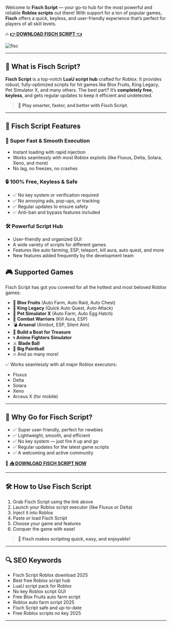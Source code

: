 Welcome to **Fisch Script** — your go-to hub for the most powerful and reliable **Roblox scripts** out there! With support for a ton of popular games, **Fisch** offers a quick, keyless, and user-friendly experience that’s perfect for players of all skill levels.

🔥 **[👉 DOWNLOAD FISCH SCRIPT 👈]()**

![fisc](https://github.com/user-attachments/assets/41f6b060-eeb8-457b-b050-865a7dd18323)


---

## 🎣 What is Fisch Script?

**Fisch Script** is a top-notch **LuaU script hub** crafted for Roblox. It provides robust, fully-optimized scripts for hit games like Blox Fruits, King Legacy, Pet Simulator X, and many others. The best part? It’s **completely free**, **keyless**, and gets regular updates to keep it efficient and undetected.

> 🐠 **Play smarter, faster, and better with Fisch Script.**

---

## 🌟 Fisch Script Features

### 🚀 Super Fast & Smooth Execution

- Instant loading with rapid injection
- Works seamlessly with most Roblox exploits (like Fluxus, Delta, Solara, Xeno, and more)
- No lag, no freezes, no crashes

### 🔒 100% Free, Keyless & Safe

- ✅ No key system or verification required
- ✅ No annoying ads, pop-ups, or tracking
- ✅ Regular updates to ensure safety
- ✅ Anti-ban and bypass features included

### 🛠️ Powerful Script Hub

- User-friendly and organized GUI
- A wide variety of scripts for different games
- Features like auto farming, ESP, teleport, kill aura, auto quest, and more
- New features added frequently by the development team

## 🎮 Supported Games

Fisch Script has got you covered for all the hottest and most beloved Roblox games:

- 🥭 **Blox Fruits** (Auto Farm, Auto Raid, Auto Chest)
- 👑 **King Legacy** (Quick Auto Quest, Auto Attack)
- 🐾 **Pet Simulator X** (Auto Farm, Auto Egg Hatch)
- 🏹 **Combat Warriors** (Kill Aura, ESP)
- 💣 **Arsenal** (Aimbot, ESP, Silent Aim)
- 🧱 **Build a Boat for Treasure**
- 🌀 **Anime Fighters Simulator**
- ⚔️ **Blade Ball**
- 🎯 **Big Paintball**
- 🔥 And so many more!

✅ Works seamlessly with all major Roblox executors:
- Fluxus
- Delta
- Solara
- Xeno
- Arceus X (for mobile)

---

## 🌈 Why Go for Fisch Script?

- ✅ Super user-friendly, perfect for newbies
- ✅ Lightweight, smooth, and efficient
- ✅ No key system — just fire it up and go
- ✅ Regular updates for the latest game scripts
- ✅ A welcoming and active community

🎯 **[📥 DOWNLOAD FISCH SCRIPT NOW]()**

---

## 🛠️ How to Use Fisch Script

1. Grab Fisch Script using the link above
2. Launch your Roblox script executor (like Fluxus or Delta)
3. Inject it into Roblox
4. Paste or load Fisch Script
5. Choose your game and features
6. Conquer the game with ease!

> 🎯 **Fisch makes scripting quick, easy, and enjoyable!**

---

## 🔍 SEO Keywords

- Fisch Script Roblox download 2025
- Best free Roblox script hub
- LuaU script pack for Roblox
- No key Roblox script GUI
- Free Blox Fruits auto farm script
- Roblox auto farm script 2025
- Fisch Script safe and up-to-date
- Free Roblox scripts no key 2025

---
